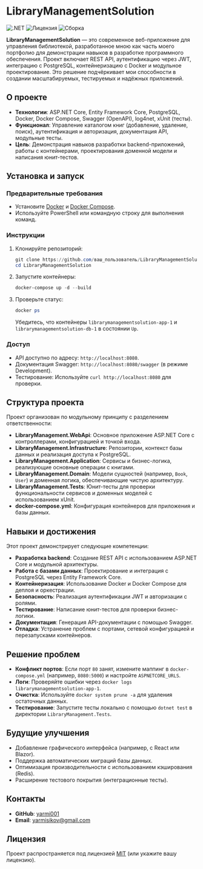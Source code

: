 # LibraryManagementSolution

![.NET](https://img.shields.io/badge/.NET-8.0-blueviolet)
![Лицензия](https://img.shields.io/badge/license-MIT-green)
![Сборка](https://img.shields.io/badge/build-passing-brightgreen)

**LibraryManagementSolution** — это современное веб-приложение для управления библиотекой, разработанное мною как часть моего портфолио для демонстрации навыков в разработке программного обеспечения. Проект включает REST API, аутентификацию через JWT, интеграцию с PostgreSQL, контейнеризацию с Docker и модульное проектирование. Это решение подчёркивает мои способности в создании масштабируемых, тестируемых и надёжных приложений.

## О проекте
- **Технологии**: ASP.NET Core, Entity Framework Core, PostgreSQL, Docker, Docker Compose, Swagger (OpenAPI), log4net, xUnit (тесты).
- **Функционал**: Управление каталогом книг (добавление, удаление, поиск), аутентификация и авторизация, документация API, модульные тесты.
- **Цель**: Демонстрация навыков разработки backend-приложений, работы с контейнерами, проектирования доменной модели и написания юнит-тестов.

## Установка и запуск
### Предварительные требования
- Установите [Docker](https://www.docker.com/) и [Docker Compose](https://docs.docker.com/compose/).
- Используйте PowerShell или командную строку для выполнения команд.

### Инструкции
1. Клонируйте репозиторий:
   ```powershell
   git clone https://github.com/ваш_пользователь/LibraryManagementSolution.git
   cd LibraryManagementSolution
   ```
2. Запустите контейнеры:
   ```powershell
   docker-compose up -d --build
   ```
3. Проверьте статус:
   ```powershell
   docker ps
   ```
   Убедитесь, что контейнеры `librarymanagementsolution-app-1` и `librarymanagementsolution-db-1` в состоянии `Up`.

### Доступ
- API доступно по адресу: `http://localhost:8080`.
- Документация Swagger: `http://localhost:8080/swagger` (в режиме Development).
- Тестирование: Используйте `curl http://localhost:8080` для проверки.

## Структура проекта
Проект организован по модульному принципу с разделением ответственности:
- **LibraryManagement.WebApi**: Основное приложение ASP.NET Core с контроллерами, конфигурацией и точкой входа.
- **LibraryManagement.Infrastructure**: Репозитории, контекст базы данных и реализация доступа к PostgreSQL.
- **LibraryManagement.Application**: Сервисы и бизнес-логика, реализующие основные операции с книгами.
- **LibraryManagement.Domain**: Модели сущностей (например, `Book`, `User`) и доменная логика, обеспечивающие чистую архитектуру.
- **LibraryManagement.Tests**: Юнит-тесты для проверки функциональности сервисов и доменных моделей с использованием xUnit.
- **docker-compose.yml**: Конфигурация контейнеров для приложения и базы данных.

## Навыки и достижения
Этот проект демонстрирует следующие компетенции:
- **Разработка backend**: Создание REST API с использованием ASP.NET Core и модульной архитектуры.
- **Работа с базами данных**: Проектирование и интеграция с PostgreSQL через Entity Framework Core.
- **Контейнеризация**: Использование Docker и Docker Compose для деплоя и оркестрации.
- **Безопасность**: Реализация аутентификации JWT и авторизации с ролями.
- **Тестирование**: Написание юнит-тестов для проверки бизнес-логики.
- **Документация**: Генерация API-документации с помощью Swagger.
- **Отладка**: Устранение проблем с портами, сетевой конфигурацией и перезапусками контейнеров.

## Решение проблем
- **Конфликт портов**: Если порт `80` занят, измените маппинг в `docker-compose.yml` (например, `8080:5000`) и настройте `ASPNETCORE_URLS`.
- **Логи**: Проверяйте ошибки через `docker logs librarymanagementsolution-app-1`.
- **Очистка**: Используйте `docker system prune -a` для удаления остаточных данных.
- **Тестирование**: Запустите тесты локально с помощью `dotnet test` в директории `LibraryManagement.Tests`.

## Будущие улучшения
- Добавление графического интерфейса (например, с React или Blazor).
- Поддержка автоматических миграций базы данных.
- Оптимизация производительности с использованием кэширования (Redis).
- Расширение тестового покрытия (интеграционные тесты).

## Контакты
- **GitHub**: [yarmi001](https://github.com/ваш_пользователь)
- **Email**: [yarmisikov@gmail.com](mailto:ваш_email@example.com)

## Лицензия
Проект распространяется под лицензией [MIT](LICENSE) (или укажите вашу лицензию).